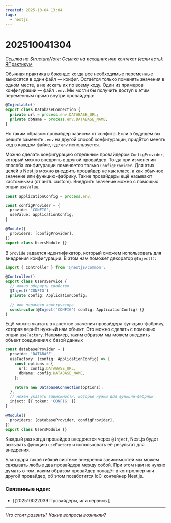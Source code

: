 ```yaml
---
created: 2025-10-04 13:04
tags:
  - nestjs
---
```

# 202510041304
*Ссылка на StructureNote:* 
*Ссылка на исходник или контекст (если есть):* [ЯПрактикум](https://practicum.yandex.ru/learn/backend-nodejs/courses/a4214ab0-2146-4152-b90e-651bf4c7ca5e/sprints/564244/topics/1df920a3-5c6a-4fcd-884c-0f66136c2b56/lessons/92cb7709-dd04-4796-a045-a4759a2f51e6/)


Обычная практика в бэкенде: когда все необходимые переменные выносятся в один файл — конфиг. Остаётся только поменять значения в одном месте, а не искать их по всему коду.
Один из примеров конфигурации — файл `.env`. 
Мы могли бы получить доступ к этим переменным прямо внутри провайдера:
```ts
@Injectable()
export class DatabaseConnection {
  private url = process.env.DATABASE_URL;
  private dbName = process.env.DATABASE_NAME;
}
```
Но таким образом провайдер зависим от конфига. Если в будущем вы решите заменить `.env` на другой способ конфигурации, придётся менять код в каждом файле, где `env` используется.

Можно сделать конфигурацию отдельным провайдером `ConfigProvider`, который можно внедрить в другой провайдер. Тогда при изменении способа конфигурации поменяется только `ConfigProvider`. Для этих целей в Nest.js можно внедрить провайдер не как класс, а как обычное значение или функцию-фабрику. Такие провайдеры ещё называют кастомными (от англ. custom).
Внедрить значение можно с помощью опции `useValue`.
```ts
const applicationConfig = process.env;

const configProvider = {
  provide: 'CONFIG',
  useValue: applicationConfig,
}

@Module({
  providers: [configProvider],
})
export class UsersModule {}
```
В `provide` задается идентификатор, который сможем использовать для внедрения конфигурации. В этом нам поможет декоратор `@Inject()`:
```ts
import { Controller } from '@nestjs/common';

@Controller()
export class UsersService {
  // можно обернуть свойство
  @Inject('CONFIG')
  private config: ApplicationConfig;

  // или параметр конструктора
  constructor(@Inject('CONFIG') config: ApplicationConfig) {}
}
```
Ещё можно указать в качестве значения провайдера функцию-фабрику, которая вернёт нужный нам объект. Это можно сделать с помощью опции `useFactory`. Например, таким образом мы можем внедрить объект соединения с базой данных
```ts
const databaseProvider = {
  provide: 'DATABASE',
  useFactory: (config: ApplicationConfig) => {
    const options = {
      url: config.DATABASE_URL,
      dbName: config.DATABASE_NAME,
    };

    return new DatabaseConnection(options);
  },
  // можем указать зависимости, которые нужны для функции-фабрики
  inject: [{ token: 'CONFIG' }]
}

@Module({
  providers: [databaseProvider, configProvider],
})
export class UsersModule {}
```
Каждый раз когда провайдер внедряется через `@Inject`, Nest.js будет вызывать функцию `useFactory` и использовать её результат для внедрения.

Благодаря такой гибкой системе внедрения зависимостей мы можем связывать любые два провайдера между собой. При этом нам не нужно думать о том, каким образом провайдер попадёт в контроллер или другой провайдер, об этом позаботится IoC-контейнер Nest.js.

### Связанные идеи:
* [[202510022039 Провайдеры, или сервисы]]
---

*Что стоит развить? Какие вопросы возникли?*